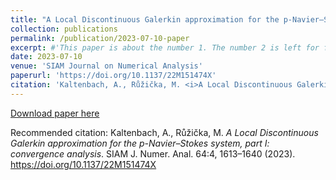 ```yaml
---
title: "A Local Discontinuous Galerkin approximation for the p-Navier–Stokes system, part I: convergence analysis"
collection: publications
permalink: /publication/2023-07-10-paper
excerpt: #'This paper is about the number 1. The number 2 is left for future work.'
date: 2023-07-10
venue: 'SIAM Journal on Numerical Analysis'
paperurl: 'https://doi.org/10.1137/22M151474X'
citation: 'Kaltenbach, A., Růžička, M. <i>A Local Discontinuous Galerkin approximation for the p-Navier–Stokes system, part I: convergence analysis</i>. SIAM J. Numer. Anal. 64:4, 1613–1640 (2023).  https://doi.org/10.1137/22M151474X'
---
```


[Download paper here](https://doi.org/10.1137/22M151474X) 

Recommended citation: Kaltenbach, A., Růžička, M. <i>A Local Discontinuous Galerkin approximation for the p-Navier–Stokes system, part I: convergence analysis</i>. SIAM J. Numer. Anal. 64:4, 1613–1640 (2023).  https://doi.org/10.1137/22M151474X
